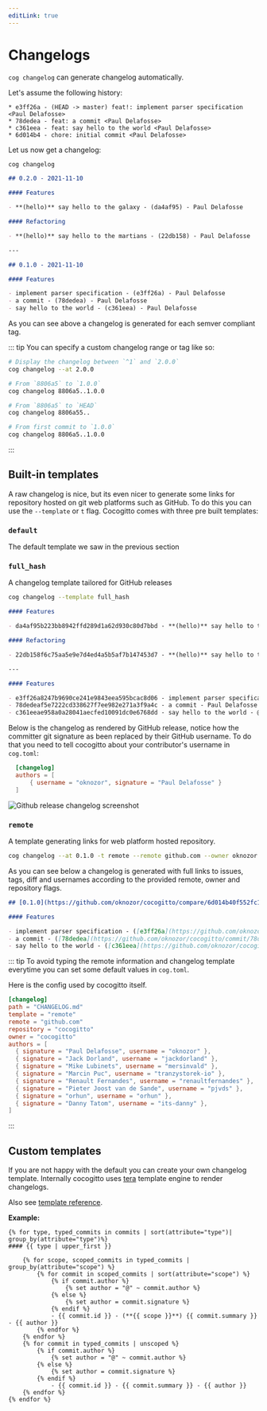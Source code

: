 ```yaml
---
editLink: true
---
```


# Changelogs

`cog changelog` can generate changelog automatically.

Let's assume the following history:

```git
* e3ff26a - (HEAD -> master) feat!: implement parser specification <Paul Delafosse>
* 78dedea - feat: a commit <Paul Delafosse>
* c361eea - feat: say hello to the world <Paul Delafosse>
* 6d014b4 - chore: initial commit <Paul Delafosse>
```

Let us now get a changelog:

```bash
cog changelog
```

```markdown
## 0.2.0 - 2021-11-10

#### Features

- **(hello)** say hello to the galaxy - (da4af95) - Paul Delafosse

#### Refactoring

- **(hello)** say hello to the martians - (22db158) - Paul Delafosse

---

## 0.1.0 - 2021-11-10

#### Features

- implement parser specification - (e3ff26a) - Paul Delafosse
- a commit - (78dedea) - Paul Delafosse
- say hello to the world - (c361eea) - Paul Delafosse
```

As you can see above a changelog is generated for each semver compliant tag.

::: tip
You can specify a custom changelog range or tag like so:

```bash
# Display the changelog between `^1` and `2.0.0`
cog changelog --at 2.0.0

# From `8806a5` to `1.0.0`
cog changelog 8806a5..1.0.0

# From `8806a5` to `HEAD`
cog changelog 8806a55..

# From first commit to `1.0.0`
cog changelog 8806a5..1.0.0
```

:::

## Built-in templates

A raw changelog is nice, but its even nicer to generate some links for repository hosted on git web platforms
such as GitHub. To do this you can use the `--template` or `t` flag. Cocogitto comes with three pre built templates:

### `default`

The default template we saw in the previous section

### `full_hash`

A changelog template tailored for GitHub releases

```bash
cog changelog --template full_hash
```

```markdown
#### Features

- da4af95b223bb8942ffd289d1a62d930c80d7bbd - **(hello)** say hello to the galaxy - @oknozor

#### Refactoring

- 22db158f6c75aa5e9e7d4ed4a5b5af7b147453d7 - **(hello)** say hello to the martians - @oknozor

---

#### Features

- e3ff26a8247b9690ce241e9843eea595bcac8d06 - implement parser specification - @oknozor
- 78dedeaf5e7222cd338627f7ee982e271a3f9a4c - a commit - Paul Delafosse
- c361eeae958a0a28041aecfed10091dc0e6768dd - say hello to the world - @oknozor
```

Below is the changelog as rendered by GitHub release, notice how the committer git signature as been replaced
by their GitHub username. To do that you need to tell cocogitto about your contributor's username in `cog.toml`:

```toml
  [changelog]
  authors = [
      { username = "oknozor", signature = "Paul Delafosse" }
  ]
```

![Github release changelog screenshot](/github-release-changelog.png)

### `remote`

A template generating links for web platform hosted repository.

```bash
cog changelog --at 0.1.0 -t remote --remote github.com --owner oknozor --repository  cocogitto
```

As you can see below a changelog is generated with full links to issues, tags, diff and usernames according
to the provided remote, owner and repository flags.

```markdown
## [0.1.0](https://github.com/oknozor/cocogitto/compare/6d014b40f552fc1ad08f574fe33355175b0783ff..0.1.0) - 2021-11-11

#### Features

- implement parser specification - ([e3ff26a](https://github.com/oknozor/cocogitto/commit/e3ff26a8247b9690ce241e9843eea595bcac8d06)) - [@oknozor](https://github.com/oknozor)
- a commit - ([78dedea](https://github.com/oknozor/cocogitto/commit/78dedeaf5e7222cd338627f7ee982e271a3f9a4c)) - [@oknozor](https://github.com/oknozor)
- say hello to the world - ([c361eea](https://github.com/oknozor/cocogitto/commit/c361eeae958a0a28041aecfed10091dc0e6768dd)) - [@oknozor](https://github.com/oknozor)
```

::: tip
To avoid typing the remote information and changelog template everytime you can set some default values in `cog.toml`.

Here is the config used by cocogitto itself.

```toml
[changelog]
path = "CHANGELOG.md"
template = "remote"
remote = "github.com"
repository = "cocogitto"
owner = "cocogitto"
authors = [
  { signature = "Paul Delafosse", username = "oknozor" },
  { signature = "Jack Dorland", username = "jackdorland" },
  { signature = "Mike Lubinets", username = "mersinvald" },
  { signature = "Marcin Puc", username = "tranzystorek-io" },
  { signature = "Renault Fernandes", username = "renaultfernandes" },
  { signature = "Pieter Joost van de Sande", username = "pjvds" },
  { signature = "orhun", username = "orhun" },
  { signature = "Danny Tatom", username = "its-danny" },
]
```

:::

## Custom templates

If you are not happy with the default you can create your own changelog template.
Internally cocogitto uses [tera](https://tera.netlify.app/) template engine to render changelogs.

Also see [template reference](/reference/template).

**Example:**

```tera
{% for type, typed_commits in commits | sort(attribute="type")| group_by(attribute="type")%}
#### {{ type | upper_first }}

    {% for scope, scoped_commits in typed_commits | group_by(attribute="scope") %}
        {% for commit in scoped_commits | sort(attribute="scope") %}
            {% if commit.author %}
                {% set author = "@" ~ commit.author %}
            {% else %}
                {% set author = commit.signature %}
            {% endif %}
            - {{ commit.id }} - (**{{ scope }}**) {{ commit.summary }} - {{ author }}
        {% endfor %}
    {% endfor %}
    {% for commit in typed_commits | unscoped %}
        {% if commit.author %}
            {% set author = "@" ~ commit.author %}
        {% else %}
            {% set author = commit.signature %}
        {% endif %}
            - {{ commit.id }} - {{ commit.summary }} - {{ author }}
    {% endfor %}
{% endfor %}
```
